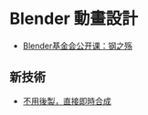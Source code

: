 # Blender 動畫設計

* [Blender基金会公开课：钢之殇](http://open.163.com/special/opencourse/steel.html)

## 新技術

* [不用後製，直接即時合成](https://www.facebook.com/groups/OctaneRender/permalink/923248807852198/)